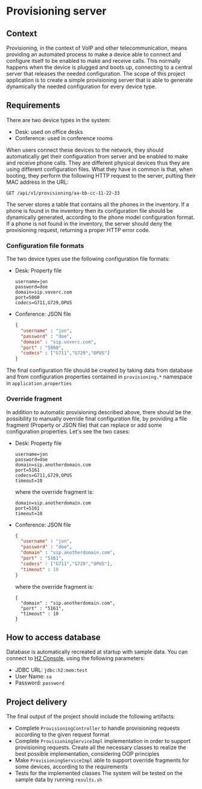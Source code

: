 # Provisioning server #

## Context ##
Provisioning, in the context of VoIP and other telecommunication, means providing an automated process to make a 
device able to connect and configure itself to be enabled to make and receive calls. This normally happens when the 
device is plugged and boots up, connecting to a central server that releases the needed configuration.
The scope of this project application is to create a simple provisioning server that is able to generate dynamically the 
needed configuration for every device type. 

## Requirements ##
There are two device types in the system:
- Desk: used on office desks
- Conference: used in conference rooms

When users connect these devices to the network, they should automatically get their configuration from server and 
be enabled to make and receive phone calls. They are different physical devices thus they are using different configuration files.
What they have in common is that, when booting, they perform the following HTTP request to the server, putting their MAC 
address in the URL:
````
GET /api/v1/provisioning/aa-bb-cc-11-22-33
````
The server stores a table that contains all the phones in the inventory. If a phone is found in the inventory then its
configuration file should be dynamically generated, according to the phone model configuration format. If a phone is not 
found in the inventory, the server should deny the provisioning request, returning a proper HTTP error code. 

### Configuration file formats ###
The two device types use the following configuration file formats:
- Desk: Property file
  ```
  username=jon
  password=doe
  domain=sip.voverc.com
  port=5060
  codecs=G711,G729,OPUS
  ```
- Conference: JSON file
  ```json
  {
    "username" : "jon",
    "password" : "doe",
    "domain" : "sip.voverc.com",
    "port" : "5060",
    "codecs" : ["G711","G729","OPUS"]
  }
  ```
The final configuration file should be created by taking data from database and from configuration properties contained 
in `provisioning.*` namespace in `application.properties`

### Override fragment ###
In addition to automatic provisioning described above, there should be the possibility to manually override final 
configuration file, by providing a file fragment (Property or JSON file) that can replace or add some configuration 
properties. Let's see the two cases:

- Desk: Property file
  ```
  username=jon
  password=doe
  domain=sip.anotherdomain.com
  port=5161
  codecs=G711,G729,OPUS
  timeout=10
  ```
  where the override fragment is:
  ```
  domain=sip.anotherdomain.com
  port=5161
  timeout=10
  ```
- Conference: JSON file
  ```json
  {
    "username" : "jon",
    "password" : "doe",
    "domain" : "sip.anotherdomain.com",
    "port" : "5161",
    "codecs" : ["G711","G729","OPUS"],
    "timeout" : 10
  }
  ```
  where the override fragment is:
  ```
  {
    "domain" : "sip.anotherdomain.com",
    "port" : "5161",
    "timeout" : 10 
  }
  ```  

## How to access database ###
Database is automatically recreated at startup with sample data. You can connect to [H2 Console](http://localhost:8080/h2-console), using the following parameters:
 - JDBC URL: `jdbc:h2:mem:test`
 - User Name: `sa`
 - Password: `password`
 
## Project delivery
The final output of the project should include the following artifacts:
- Complete `ProvisioningController` to handle provisioning requests according to the given request format
- Complete `ProvisioningServiceImpl` implementation in order to support provisioning requests. Create all the necessary 
classes to realize the best possible implementation, considering OOP principles   
 - Make `ProvisioningServiceImpl` able to support override fragments for some devices, according to the requirements
 - Tests for the implemented classes
 The system will be tested on the sample data by running `results.sh`
  
 
   
